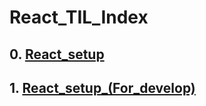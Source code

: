 # React_TIL_Index   

## 0. [React_setup][link]
[link]:https://github.com/Ereh-Kim/TIL/blob/TIL/framework_study/react_study/React_TIL.files/0.%20React_setup.md "React_setup_링크"

## 1. [React_setup_(For_develop)][link]
[link]:"React_setup_(개발시)"